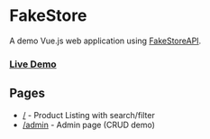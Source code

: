 # FakeStore

A demo Vue.js web application using [FakeStoreAPI](https://github.com/keikaavousi/fake-store-api).

### [Live Demo](https://main--peppy-sprinkles-a78740.netlify.app/)

## Pages

- [/](https://main--peppy-sprinkles-a78740.netlify.app/) - Product Listing with search/filter
- [/admin](https://main--peppy-sprinkles-a78740.netlify.app/admin) - Admin page (CRUD demo)
